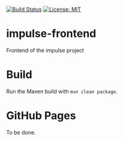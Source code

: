 [![Build Status](https://travis-ci.org/pixelstuermer/impulse-frontend.svg?branch=master)](https://travis-ci.org/pixelstuermer/impulse-frontend)
[![License: MIT](https://img.shields.io/badge/License-MIT-yellow.svg)](https://opensource.org/licenses/MIT)

# impulse-frontend
Frontend of the impulse project

# Build
Run the Maven build with `mvn clean package`.

# GitHub Pages
To be done.